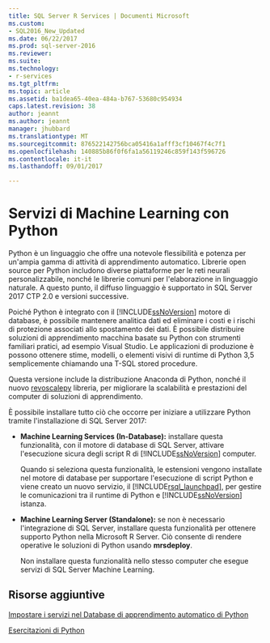 ```yaml
---
title: SQL Server R Services | Documenti Microsoft
ms.custom:
- SQL2016_New_Updated
ms.date: 06/22/2017
ms.prod: sql-server-2016
ms.reviewer: 
ms.suite: 
ms.technology:
- r-services
ms.tgt_pltfrm: 
ms.topic: article
ms.assetid: ba1dea65-40ea-484a-b767-53680c954934
caps.latest.revision: 38
author: jeannt
ms.author: jeannt
manager: jhubbard
ms.translationtype: MT
ms.sourcegitcommit: 876522142756bca05416a1afff3cf10467f4c7f1
ms.openlocfilehash: 140885b86f0f6fa1a56119246c859f143f596726
ms.contentlocale: it-it
ms.lasthandoff: 09/01/2017

---
```

# <a name="machine-learning-services-with-python"></a>Servizi di Machine Learning con Python

Python è un linguaggio che offre una notevole flessibilità e potenza per un'ampia gamma di attività di apprendimento automatico. Librerie open source per Python includono diverse piattaforme per le reti neurali personalizzabile, nonché le librerie comuni per l'elaborazione in linguaggio naturale. A questo punto, il diffuso linguaggio è supportato in SQL Server 2017 CTP 2.0 e versioni successive.

Poiché Python è integrato con il [!INCLUDE[ssNoVersion](../../includes/ssnoversion-md.md)] motore di database, è possibile mantenere analitica dati ed eliminare i costi e i rischi di protezione associati allo spostamento dei dati.  È possibile distribuire soluzioni di apprendimento macchina basate su Python con strumenti familiari pratici, ad esempio Visual Studio. Le applicazioni di produzione è possono ottenere stime, modelli, o elementi visivi di runtime di Python 3,5 semplicemente chiamando una T-SQL stored procedure.

Questa versione include la distribuzione Anaconda di Python, nonché il nuovo [revoscalepy](../python/what-is-revoscalepy.md) libreria, per migliorare la scalabilità e prestazioni del computer di soluzioni di apprendimento.

È possibile installare tutto ciò che occorre per iniziare a utilizzare Python tramite l'installazione di SQL Server 2017:

+ **Machine Learning Services (In-Database):** installare questa funzionalità, con il motore di database di SQL Server, attivare l'esecuzione sicura degli script R di [!INCLUDE[ssNoVersion](../../includes/ssnoversion-md.md)] computer.
  
     Quando si seleziona questa funzionalità, le estensioni vengono installate nel motore di database per supportare l'esecuzione di script Python e viene creato un nuovo servizio, il [!INCLUDE[rsql_launchpad](../../includes/rsql-launchpad-md.md)], per gestire le comunicazioni tra il runtime di Python e [!INCLUDE[ssNoVersion](../../includes/ssnoversion-md.md)] istanza.

+ **Machine Learning Server (Standalone):** se non è necessario l'integrazione di SQL Server, installare questa funzionalità per ottenere supporto Python nella Microsoft R Server. Ciò consente di rendere operative le soluzioni di Python usando **mrsdeploy**.
  
     Non installare questa funzionalità nello stesso computer che esegue servizi di SQL Server Machine Learning.


## <a name="additional-resources"></a>Risorse aggiuntive

[Impostare i servizi nel Database di apprendimento automatico di Python](setup-python-machine-learning-services.md)

[Esercitazioni di Python](../tutorials/sql-server-python-tutorials.md)
